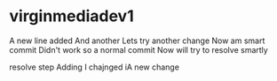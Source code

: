 # virginmediadev1
A new line added
And another
Lets try another change
Now am smart commit
Didn't work so a normal commit
Now will try to resolve smartly

 resolve step
Adding
I chajnged
iA new change
